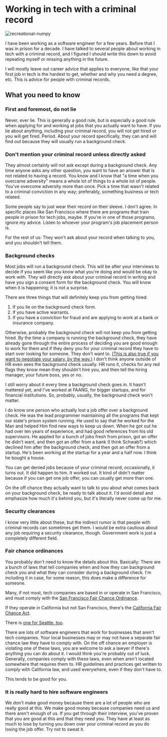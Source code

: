 # Working in tech with a criminal record
![recreational-numpy](https://github.com/felonius-technicus/felonius-technicus/assets/154108946/30aa6324-8430-470b-bcf4-e0fbd954e695)

I have been working as a software engineer for a few years. Before that I was in prison for a decade. I have talked to several people about working in tech with a criminal record, and I figured I should write this down to avoid repeating myself or missing anything in the future.

I will mostly leave out career advice that applies to everyone, like that your first job in tech is the hardest to get, whether and why you need a degree, etc. This is advice for people with criminal records.

## What you need to know

### First and foremost, do not lie

Never, ever lie. This is generally a good rule, but is especially a good rule when applying for and working at jobs that you actually want to have. If you lie about anything, including your criminal record, you will not get hired or you will get fired. Period. About your record specifically, they can and will find out because they will usually run a background check.

### Don't mention your criminal record unless directly asked

They almost certainly will not ask except during a background check. Any time anyone asks any other question, you want to have an answer that is not related to having a record. You know and I know that "a time when you overcame adversity" means a whole lot of things to a whole lot of people. You've overcome adversity more than once. Pick a time that wasn't related to a criminal conviction in any way; preferably, something business or tech related.

Some people say to just wear their record on their sleeve. I don't agree. In specific places like San Francisco where there are programs that train people in prison for tech jobs, maybe. If you're in one of those programs, ignore my advice. Listen to whoever your program's job placement person is.

For the rest of us: They won't ask about your record when talking to you, and you shouldn't tell them.

### Background checks

Most jobs will run a background check. This will be after your interviews to decide if you seem like you know what you're doing and would be okay to work with. They will directly ask about your criminal record in writing and have you sign a consent form for the background check. You will know when it is happening; it is not a surprise.

There are three things that will definitely keep you from getting hired:

1. If you lie on the background check form.
2. If you have active warrants.
3. If you have a conviction for fraud and are applying to work at a bank or insurance company.

Otherwise, probably the background check will not keep you from getting hired. By the time a company is running the background check, they have already gone through the entire process of deciding you are good enough to work for them and if they deny you for your criminal record they have to start over looking for someone. They don't want to. [(This is also true if you want to negotiate your salary, by the way.)](https://www.kalzumeus.com/2012/01/23/salary-negotiation/) I don't think anyone outside of HR even sees the background check usually. HR runs it, checks for any red flags they know mean they shouldn't hire you, and then tell the hiring manager, your future boss, yes or no.

I still worry about it every time a background check goes in. It hasn't mattered yet, and I've worked at FAANG, for bigger startups, and for financial institutions. So, probably, usually, the background check won't matter.

I do know one person who actually lost a job offer over a background check. He was the lead programmer maintaining all the programs that kept our state's prison system running. He used to say that he worked for the Man and helped Him find new ways to keep us down. When he got out he had over ten years of experience, and had good references from his old supervisors. He applied for a bunch of jobs fresh from prison, got an offer he didn't want, and then got an offer from a bank (I think Schwab?) which declined him after the background check, and then got an offer from a startup. He's been working at the startup for a year and a half now. I think he bought a house.

You can get denied jobs because of your criminal record, occasionally, it turns out. It did happen to him. It worked out. It kind of didn't matter because if you can get one job offer, you can usually get more than one.

On the off chance they actually want to talk to you about what comes back on your background check, be ready to talk about it. I'd avoid detail and emphasize how much it's behind you, but it's literally never come up for me.

### Security clearances

I know very little about these, but the indirect rumor is that people with criminal records can sometimes get them. I would be extra cautious about any job requiring a security clearance, though. Government work is just a completely different field.

### Fair chance ordinances

You probably don't need to know the details about this. Basically: There are a bunch of laws that tell companies when and how they can background check you and what they can consider during a background check. I'm including it in case, for some reason, this does make a difference for someone.

Many, if not most, tech companies are based in or operate in San Francisco, and must comply with the [San Francisco Fair Chance Ordinance](https://sfgov.org/olse/sites/default/files/FileCenter/Documents/11600-Art%20%2049%20Official%20Notice%20Final%20091114.pdf).

If they operate in California but not San Francisco, there's the [California Fair Chance Act](https://calcivilrights.ca.gov/wp-content/uploads/sites/32/2022/11/Fair-Chance-Act-FAQ_ENG.pdf).

There is [one for Seattle, too](https://www.seattle.gov/laborstandards/ordinances/fair-chance-employment).

There are lots of software engineers that work for businesses that aren't tech companies. Your local businesses may or may not have a separate fair chance law they have to comply with. On the off chance an employer is violating one of these laws, you are welcome to ask a lawyer if there's anything you can do about it. I would think you're probably out of luck. Generally, companies comply with these laws, even when aren't located somewhere that requires them to. HR guidelines and practices get written to comply with California law, and used everywhere, even if they don't have to.

This tends to be good for you.

### It is really hard to hire software engineers

We don't make good money because there are a lot of people who are really good at this. We make good money because companies need us and there aren't enough of us. If you get through their interview, you've proven that you are good at this and that they need you. They have at least as much to lose by turning you down over your criminal record as you do losing the job offer. Try not to sweat it.
